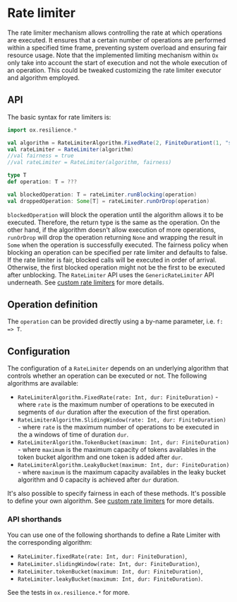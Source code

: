 # Rate limiter
The rate limiter mechanism allows controlling the rate at which operations are executed. It ensures that a certain number of operations are performed within a specified time frame, preventing system overload and ensuring fair resource usage. Note that the implemented limiting mechanism within `Ox` only take into account the start of execution and not the whole execution of an operation. This could be tweaked customizing the rate limiter executor and algorithm employed. 

## API

The basic syntax for rate limiters is:

```scala
import ox.resilience.*

val algorithm = RateLimiterAlgorithm.FixedRate(2, FiniteDurationt(1, "seconds"))
val rateLimiter = RateLimiter(algorithm)
//val fairness = true
//val rateLimiter = RateLimiter(algorithm, fairness)

type T
def operation: T = ???

val blockedOperation: T = rateLimiter.runBlocking(operation)
val droppedOperation: Some[T] = rateLimiter.runOrDrop(operation)
```

`blockedOperation` will block the operation until the algorithm allows it to be executed. Therefore, the return type is the same as the operation. On the other hand, if the algorithm doesn't allow execution of more operations, `runOrDrop` will drop the operation returning `None` and wrapping the result in `Some` when the operation is successfully executed. The fairness policy when blocking an operation can be specified per rate limiter and defaults to false. If the rate limiter is fair, blocked calls will be executed in order of arrival. Otherwise, the first blocked operation might not be the first to be executed after unblocking.
The `RateLimiter` API uses the `GenericRateLimiter` API underneath. See [custom rate limiters](custom-rate-limiter.md) for more details.

## Operation definition

The `operation` can be provided directly using a by-name parameter, i.e. `f: => T`.

## Configuration

The configuration of a `RateLimiter` depends on an underlying algorithm that controls whether an operation can be executed or not. The following algorithms are available:
- `RateLimiterAlgorithm.FixedRate(rate: Int, dur: FiniteDuration)` - where `rate` is the maximum number of operations to be executed in segments of `dur` duration after the execution of the first operation.
- `RateLimiterAlgorithm.SlidingWindow(rate: Int, dur: FiniteDuration)` - where `rate` is the maximum number of operations to be executed in the a windows of time of duration `dur`.
- `RateLimiterAlgorithm.TokenBucket(maximum: Int, dur: FiniteDuration)` - where `maximum` is the maximum capacity of tokens availables in the token bucket algorithm and one token is added after `dur`.
- `RateLimiterAlgorithm.LeakyBucket(maximum: Int, dur: FiniteDuration)` - where `maximum` is the maximum capacity availables in the leaky bucket algorithm and 0 capacity is achieved after `dur` duration.

It's also possible to specify fairness in each of these methods. It's possible to define your own algorithm. See [custom rate limiters](custom-rate-limiter.md) for more details.
### API shorthands

You can use one of the following shorthands to define a Rate Limiter with the corresponding algorithm:

- `RateLimiter.fixedRate(rate: Int, dur: FiniteDuration)`,
- `RateLimiter.slidingWindow(rate: Int, dur: FiniteDuration)`,
- `RateLimiter.tokenBucket(maximum: Int, dur: FiniteDuration)`,
- `RateLimiter.leakyBucket(maximum: Int, dur: FiniteDuration)`.

See the tests in `ox.resilience.*` for more.
